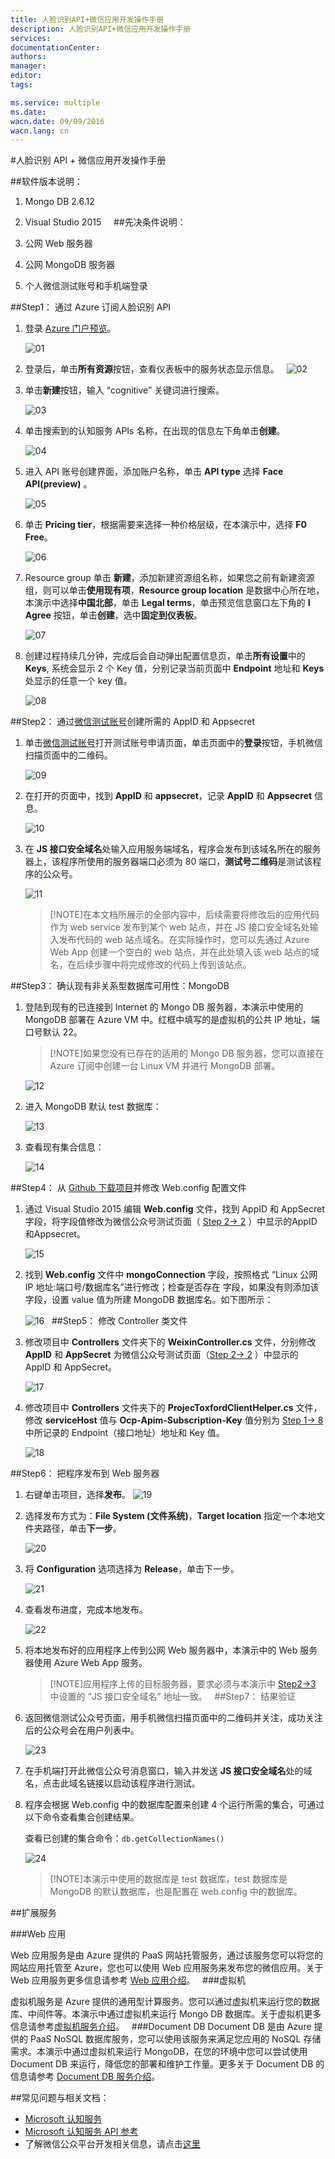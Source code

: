 ```yaml
---
title: 人脸识别API+微信应用开发操作手册
description: 人脸识别API+微信应用开发操作手册
services: 
documentationCenter: 
authors: 
manager: 
editor: 
tags: 

ms.service: multiple
ms.date: 
wacn.date: 09/09/2016
wacn.lang: cn
---
```


#人脸识别 API + 微信应用开发操作手册

##软件版本说明：
1. Mongo DB 2.6.12
2. Visual Studio 2015
 
 
##先决条件说明：

1. 公网 Web 服务器
2. 公网 MongoDB 服务器
3. 个人微信测试账号和手机端登录

##Step1： 通过 Azure 订阅人脸识别 API

1. 登录 [Azure 门户预览](https://portal.azure.cn/)。

	![01](./media/azure-cognitive-services-face-api-wechat-app/01.png)
	
2. 登录后，单击**所有资源**按钮，查看仪表板中的服务状态显示信息。
	 
	![02](./media/azure-cognitive-services-face-api-wechat-app/02.png)
	
3. 单击**新建**按钮，输入 “cognitive” 关键词进行搜索。

	![03](./media/azure-cognitive-services-face-api-wechat-app/03.png)
	
4. 单击搜索到的认知服务 APIs 名称，在出现的信息左下角单击**创建**。

	![04](./media/azure-cognitive-services-face-api-wechat-app/04.png)
	
5. 进入 API 账号创建界面，添加账户名称，单击 **API type** 选择 **Face API(preview)** 。

	![05](./media/azure-cognitive-services-face-api-wechat-app/05.png)
	
6. 单击 **Pricing tier**，根据需要来选择一种价格层级，在本演示中，选择 **F0 Free**。

	![06](./media/azure-cognitive-services-face-api-wechat-app/06.png)
	
7. Resource group 单击 **新建**，添加新建资源组名称，如果您之前有新建资源组，则可以单击**使用现有项**，**Resource group location** 是数据中心所在地，本演示中选择**中国北部**，单击 **Legal terms**，单击预览信息窗口左下角的 **I Agree** 按钮，单击**创建**，选中**固定到仪表板**。

	![07](./media/azure-cognitive-services-face-api-wechat-app/07.png)
	
8. <a name="step1-8"></a>创建过程持续几分钟，完成后会自动弹出配置信息页，单击**所有设置**中的 **Keys**, 系统会显示 2 个 Key 值，分别记录当前页面中  **Endpoint** 地址和 **Keys** 处显示的任意一个 key 值。

	![08](./media/azure-cognitive-services-face-api-wechat-app/08.png)
	
##Step2： 通过[微信测试账号](http://mp.weixin.qq.com/debug/cgi-bin/sandboxinfo?action=showinfo&t=sandbox/index)创建所需的 AppID 和 Appsecret

1. 单击[微信测试账号](http://mp.weixin.qq.com/debug/cgi-bin/sandboxinfo?action=showinfo&t=sandbox/index)打开测试账号申请页面，单击页面中的**登录**按钮，手机微信扫描页面中的二维码。

	![09](./media/azure-cognitive-services-face-api-wechat-app/09.png)
	
2. <a name="step2-2"></a>在打开的页面中，找到 **AppID** 和 **appsecret**，记录 **AppID** 和 **Appsecret** 信息。

	![10](./media/azure-cognitive-services-face-api-wechat-app/10.png)
	 
3. <a name="step2-3"></a>在 **JS 接口安全域名**处输入应用服务端域名，程序会发布到该域名所在的服务器上，该程序所使用的服务器端口必须为 80 端口，**测试号二维码**是测试该程序的公众号。

	![11](./media/azure-cognitive-services-face-api-wechat-app/11.png)
	
	>[!NOTE]在本文档所展示的全部内容中，后续需要将修改后的应用代码作为 web service 发布到某个 web 站点，并在 JS 接口安全域名处输入发布代码的 web 站点域名。在实际操作时，您可以先通过 Azure Web App 创建一个空白的 web 站点，并在此处填入该 web 站点的域名，在后续步骤中将完成修改的代码上传到该站点。
	
##Step3： 确认现有非关系型数据库可用性：MongoDB

1. 登陆到现有的已连接到 Internet 的 Mongo DB 服务器，本演示中使用的 MongoDB 部署在 Azure VM 中。红框中填写的是虚拟机的公共 IP 地址，端口号默认 22。

	>[!NOTE]如果您没有已存在的适用的 Mongo DB 服务器，您可以直接在 Azure 订阅中创建一台 Linux VM 并进行 MongoDB 部署。

	![12](./media/azure-cognitive-services-face-api-wechat-app/12.png)
	
2. 进入 MongoDB 默认 test 数据库：

	![13](./media/azure-cognitive-services-face-api-wechat-app/13.png)
	
3. 查看现有集合信息：

	![14](./media/azure-cognitive-services-face-api-wechat-app/14.png)
	
##Step4： 从 [Github 下载项目](https://github.com/MSAICognitiveServices/FaceWechat)并修改 Web.config 配置文件

1. 通过 Visual Studio 2015 编辑 **Web.config** 文件，找到 AppID 和 AppSecret 字段，将字段值修改为微信公众号测试页面（ [Step 2-> 2](#step2-2) ）中显示的AppID和Appsecret。

	![15](./media/azure-cognitive-services-face-api-wechat-app/15.png)
	
2. 找到 **Web.config** 文件中 **mongoConnection** 字段，按照格式 “Linux 公网 IP 地址:端口号/数据库名”进行修改；检查是否存在 **<add key=”mongoDb”>** 字段，如果没有则添加该字段，设置 value 值为所建 MongoDB 数据库名。如下图所示：

	![16](./media/azure-cognitive-services-face-api-wechat-app/16.png)
	 
##Step5： 修改 Controller 类文件

1. 修改项目中 **Controllers** 文件夹下的 **WeixinController.cs** 文件，分别修改 **AppID** 和 **AppSecret** 为微信公众号测试页面（[Step 2-> 2](#step2-2) ）中显示的 AppID 和 AppSecret。

	![17](./media/azure-cognitive-services-face-api-wechat-app/17.png)
    
2. 修改项目中 **Controllers** 文件夹下的 **ProjecToxfordClientHelper.cs** 文件，修改 **serviceHost** 值与 **Ocp-Apim-Subscription-Key** 值分别为  [Step 1-> 8](#step1-8) 中所记录的 Endpoint（接口地址）地址和 Key 值。

	![18](./media/azure-cognitive-services-face-api-wechat-app/18.png)
	
##Step6： 把程序发布到 Web 服务器

1. 右键单击项目，选择**发布**。
	![19](./media/azure-cognitive-services-face-api-wechat-app/19.png)
	
2. 选择发布方式为：**File System (文件系统)**，**Target location** 指定一个本地文件夹路径，单击**下一步**。

	![20](./media/azure-cognitive-services-face-api-wechat-app/20.png)
	
3. 将 **Configuration** 选项选择为 **Release**，单击下一步。

	![21](./media/azure-cognitive-services-face-api-wechat-app/21.png)
	
4. 查看发布进度，完成本地发布。

	![22](./media/azure-cognitive-services-face-api-wechat-app/22.png)
	 
5. 将本地发布好的应用程序上传到公网 Web 服务器中，本演示中的 Web 服务器使用 Azure Web App 服务。

	>[!NOTE]应用程序上传的目标服务器，要求必须与本演示中 [Step2->3](#step2-3) 中设置的 “JS 接口安全域名” 地址一致。
	 
##Step7： 结果验证

1. 返回微信测试公众号页面，用手机微信扫描页面中的二维码并关注，成功关注后的公众号会在用户列表中。

	![23](./media/azure-cognitive-services-face-api-wechat-app/23.png)
	
2. 在手机端打开此微信公众号消息窗口，输入并发送 **JS 接口安全域名**处的域名，点击此域名链接以启动该程序进行测试。

3. 程序会根据 Web.config 中的数据库配置来创建 4 个运行所需的集合，可通过以下命令查看集合创建结果。
	
	查看已创建的集合命令：`db.getCollectionNames()`
	
	![24](./media/azure-cognitive-services-face-api-wechat-app/24.png)	

	>[!NOTE]本演示中使用的数据库是 test 数据库，test 数据库是 MongoDB 的默认数据库，也是配置在 web.config 中的数据库。

##扩展服务

###Web 应用
	
Web 应用服务是由 Azure 提供的 PaaS 网站托管服务，通过该服务您可以将您的网站应用托管至 Azure，您也可以使用 Web 应用服务来发布您的微信应用。关于 Web 应用服务更多信息请参考 [Web 应用介绍](https://www.azure.cn/home/features/web-site/)。
 
###虚拟机

虚拟机服务是 Azure 提供的通用型计算服务。您可以通过虚拟机来运行您的数据库、中间件等。本演示中通过虚拟机来运行 Mongo DB 数据库。关于虚拟机更多信息请参考[虚拟机服务介绍](https://www.azure.cn/home/features/virtual-machines/)。
 
###Document DB
Document DB 是由 Azure 提供的 PaaS NoSQL 数据库服务，您可以使用该服务来满足您应用的 NoSQL 存储需求。本演示中通过虚拟机来运行 MongoDB，在您的环境中您可以尝试使用 Document DB 来运行，降低您的部署和维护工作量。更多关于 Document DB 的信息请参考 [Document DB 服务介绍](https://www.azure.cn/home/features/documentdb/)。

##常见问题与相关文档：

- [Microsoft 认知服务](https://www.azure.cn/cognitive-services/zh-cn/face-api)
- [Microsoft 认知服务 API 参考](https://dev.cognitive.azure.cn/docs/services/563879b61984550e40cbbe8d/)
- 了解微信公众平台开发相关信息，请点击[这里](https://mp.weixin.qq.com/wiki/home/index.html)

